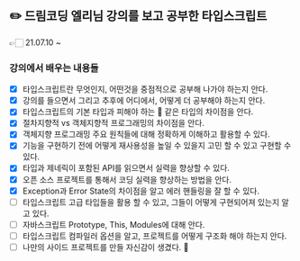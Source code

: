 ## ✏️ 드림코딩 엘리님 강의를 보고 공부한 타입스크립트

👉🏻 21.07.10 ~

### 강의에서 배우는 내용들

- [x] 타입스크립트란 무엇인지, 어떤것을 중점적으로 공부해 나가야 하는지 안다.
- [x] 강의를 들으면서 그리고 추후에 어디에서, 어떻게 더 공부해야 하는지 안다.
- [x] 타입스크립트의 기본 타입과 피해야 하는 💩 같은 타입의 차이점을 안다.
- [x] 절차지향적 vs 객체지향적 프로그래밍의 차이점을 안다.
- [x] 객체지향 프로그래밍 주요 원칙들에 대해 정확하게 이해하고 활용할 수 있다.
- [x] 기능을 구현하기 전에 어떻게 재사용성을 높일 수 있을지 고민 할 수 있고 구현할 수 있다.
- [x] 타입과 제네릭이 포함된 API를 읽으면서 실력을 향상할 수 있다.
- [x] 오픈 소스 프로젝트를 통해서 코딩 실력을 향상하는 방법을 안다.
- [x] Exception과 Error State의 차이점을 알고 에러 핸들링을 잘 할 수 있다.
- [ ] 타입스크립트 고급 타입들을 활용 할 수 있고, 그들이 어떻게 구현되어져 있는지 알고 있다.
- [ ] 자바스크립트 Prototype, This, Modules에 대해 안다.
- [ ] 타입스크립트 컴파일러 옵션을 알고, 프로젝트를 어떻게 구조화 해야 하는지 안다.
- [ ] 나만의 사이드 프로젝트를 만들 자신감이 생겼다. 🚀
